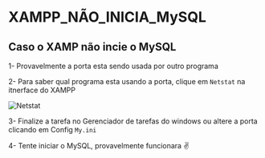 # XAMPP_NÃO_INICIA_MySQL

## Caso o XAMP não incie o MySQL 

1- Provavelmente a porta esta sendo usada por outro programa

2- Para saber qual programa esta usando a porta, clique em ```Netstat``` na itnerface do XAMPP   

![Netstat](https://user-images.githubusercontent.com/79819298/137984015-89c5e00e-f7b7-4eab-a90e-cb72058969e5.JPG)

3- Finalize a tarefa no Gerenciador de tarefas do windows ou altere a porta clicando em Config ```My.ini```  

4- Tente iniciar o MySQL, provavelmente funcionara ✌

